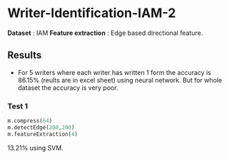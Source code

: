 # Writer-Identification-IAM-2

 **Dataset** : IAM 
 **Feature extraction** :  Edge based directional feature.

## Results

- For 5 writers where each writer has written 1 form the accuracy is 86.15% (reults are in excel sheet) using neural network. But for whole dataset the accuracy is very poor.

### Test 1

```py
m.compress(64)
m.detectEdge(200,200)
m.featureExtraction(4)
```
13.21% using SVM.
